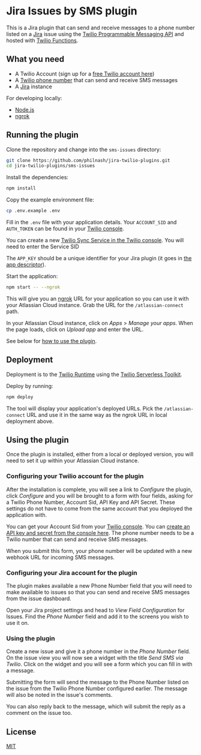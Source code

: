 # Jira Issues by SMS plugin

This is a Jira plugin that can send and receive messages to a phone number listed on a [Jira](https://www.atlassian.com/software/jira) issue using the [Twilio Programmable Messaging API](https://www.twilio.com/docs/sms) and hosted with [Twilio Functions](https://www.twilio.com/docs/runtime/functions).

## What you need

* A Twilio Account (sign up for a [free Twilio account here](https://www.twilio.com/try-twilio))
* A [Twilio phone number](https://www.twilio.com/console/phone-numbers/incoming) that can send and receive SMS messages
* A [Jira](https://www.atlassian.com/software/jira) instance

For developing locally:

* [Node.js](https://nodejs.org/)
* [ngrok](https://ngrok.com/)

## Running the plugin

Clone the repository and change into the `sms-issues` directory:

```bash
git clone https://github.com/philnash/jira-twilio-plugins.git
cd jira-twilio-plugins/sms-issues
```

Install the dependencies:

```bash
npm install
```

Copy the example environment file:

```bash
cp .env.example .env
```

Fill in the `.env` file with your application details. Your `ACCOUNT_SID` and `AUTH_TOKEN` can be found in your [Twilio console](https://www.twilio.com/console).

You can create a new [Twilio Sync Service in the Twilio console](https://www.twilio.com/console/sync/services). You will need to enter the Service SID

The `APP_KEY` should be a unique identifier for your Jira plugin (it goes in [the app descriptor](https://developer.atlassian.com/cloud/jira/platform/app-descriptor/)).

Start the application:

```bash
npm start -- --ngrok
```

This will give you an [ngrok](https://ngrok.com/) URL for your application so you can use it with your Atlassian Cloud instance. Grab the URL for the `/atlassian-connect`  path.

In your Atlassian Cloud instance, click on *Apps* > *Manage your apps*. When the page loads, click on *Upload app* and enter the URL.

See below for [how to use the plugin](#using-the-plugin).

## Deployment

Deployment is to the [Twilio Runtime](https://www.twilio.com/docs/runtime) using the [Twilio Serverless Toolkit](https://www.twilio.com/docs/labs/serverless-toolkit).

Deploy by running:

```bash
npm deploy
```

The tool will display your application's deployed URLs. Pick the `/atlassian-connect` URL and use it in the same way as the ngrok URL in local deployment above.

## Using the plugin

Once the plugin is installed, either from a local or deployed version, you will need to set it up within your Atlassian Cloud instance.

### Configuring your Twilio account for the plugin

After the installation is complete, you will see a link to *Configure* the plugin, click *Configure* and you will be brought to a form with four fields, asking for a Twilio Phone Number, Account Sid, API Key and API Secret. These settings do not have to come from the same account that you deployed the application with.

You can get your Account Sid from your [Twilio console](https://www.twilio.com/console/). You can [create an API key and secret from the console here](https://www.twilio.com/console/sync/project/api-keys). The phone number needs to be a Twilio number that can send and receive SMS messages.

When you submit this form, your phone number will be updated with a new webhook URL for incoming SMS messages.

### Configuring your Jira account for the plugin

The plugin makes available a new Phone Number field that you will need to make available to issues so that you can send and receive SMS messages from the issue dashboard.

Open your Jira project settings and head to *View Field Configuration* for Issues. Find the *Phone Number* field and add it to the screens you wish to use it on.

### Using the plugin

Create a new issue and give it a phone number in the *Phone Number* field. On the issue view you will now see a widget with the title *Send SMS via Twilio*. Click on the widget and you will see a form which you can fill in with a message.

Submitting the form will send the message to the Phone Number listed on the issue from the Twilio Phone Number configured earlier. The message will also be noted in the issue's comments.

You can also reply back to the message, which will submit the reply as a comment on the issue too.

## License

[MIT](../LICENSE)